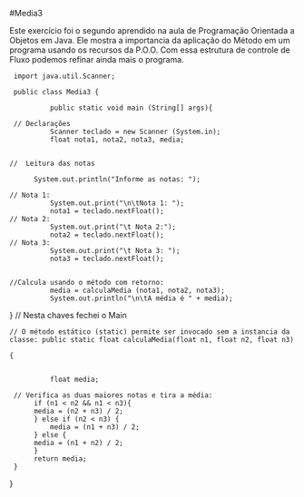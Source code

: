 #Media3

Este exercício foi o segundo aprendido na aula de Programação Orientada a Objetos em Java. Ele mostra a importancia da aplicação do Método em um programa
usando os recursos da P.O.O.
Com essa estrutura de controle de Fluxo podemos refinar ainda mais o programa.



     import java.util.Scanner;

     public class Media3 {

              public static void main (String[] args){
     
     // Declarações
              Scanner teclado = new Scanner (System.in);
              float nota1, nota2, nota3, media;

    
    //  Leitura das notas
              
	      System.out.println("Informe as notas: ");
     
    // Nota 1:
              System.out.print("\n\tNota 1: ");
              nota1 = teclado.nextFloat();
    // Nota 2:
              System.out.print("\t Nota 2:");
              nota2 = teclado.nextFloat();
    // Nota 3:
              System.out.print("\t Nota 3: ");
              nota3 = teclado.nextFloat();
     
    
    //Calcula usando o método com retorno:
              media = calculaMedia (nota1, nota2, nota3);
              System.out.println("\n\tA média é " + media);

}  // Nesta chaves fechei o Main


    // O método estático (static) permite ser invocado sem a instancia da classe: public static float calculaMedia(float n1, float n2, float n3)
        
	{

        
              float media;

	 // Verifica as duas maiores notas e tira a média:
	      if (n1 < n2 && n1 < n3){   
	      media = (n2 + n3) / 2;
	      } else if (n2 < n3) {
              media = (n1 + n3) / 2;
	      } else {
	      media = (n1 + n2) / 2;
	      }
	      return media;
	 } 	
 }

